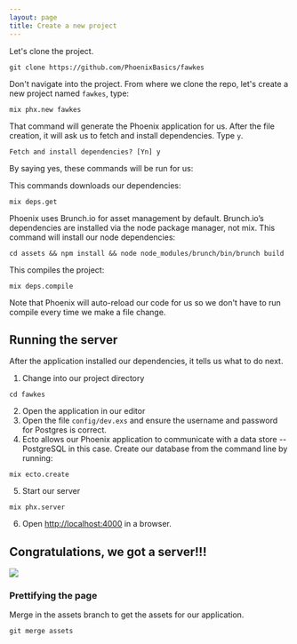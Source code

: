 ```yaml
---
layout: page
title: Create a new project
---
```


Let's clone the project.

```
git clone https://github.com/PhoenixBasics/fawkes
```

Don't navigate into the project. From where we clone the repo, let's create a new project named `fawkes`, type:

```
mix phx.new fawkes
```

That command will generate the Phoenix application for us. After the file creation, it will ask us to fetch and install dependencies. Type `y`.

```
Fetch and install dependencies? [Yn] y
```

By saying yes, these commands will be run for us:

This commands downloads our dependencies:

```
mix deps.get
```

Phoenix uses Brunch.io for asset management by default. Brunch.io’s dependencies are installed via the node package manager, not mix. This command will install our node dependencies:

```
cd assets && npm install && node node_modules/brunch/bin/brunch build
```

This compiles the project:

```
mix deps.compile
```

Note that Phoenix will auto-reload our code for us so we don't have to run compile every time we make a file change.

## Running the server
After the application installed our dependencies, it tells us what to do next.

1. Change into our project directory

  ```
  cd fawkes
  ```

2. Open the application in our editor
3. Open the file `config/dev.exs` and ensure the username and password for Postgres is correct.
4. Ecto allows our Phoenix application to communicate with a data store -- PostgreSQL in this case. Create our database from the command line by running:

  ```
  mix ecto.create
  ```

5. Start our server

  ```
  mix phx.server
  ```

6. Open [http://localhost:4000](http://localhost:4000) in a browser.

## Congratulations, we got a server!!!

<img src="https://media.giphy.com/media/10Fqkgb4tQVtOo/giphy.gif">


### Prettifying the page
Merge in the assets branch to get the assets for our application.

```
git merge assets
```
